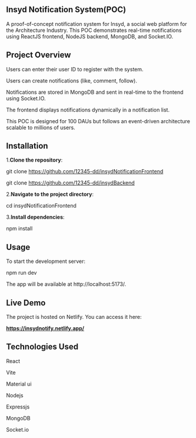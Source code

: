## **Insyd Notification System(POC)**

A proof-of-concept notification system for Insyd, a social web platform for the Architecture Industry. This POC demonstrates real-time notifications using ReactJS frontend, NodeJS backend, MongoDB, and Socket.IO.

## **Project Overview**

Users can enter their user ID to register with the system.

Users can create notifications (like, comment, follow).

Notifications are stored in MongoDB and sent in real-time to the frontend using Socket.IO.

The frontend displays notifications dynamically in a notification list.

This POC is designed for 100 DAUs but follows an event-driven architecture scalable to millions of users.


## **Installation**

1.**Clone the repository**:

  git clone https://github.com/12345-dd/insydNotificationFrontend

  git clone https://github.com/12345-dd/insydBackend

2.**Navigate to the project directory**:

  cd insydNotificationFrontend 

3.**Install dependencies**:

  npm install

## **Usage**

To start the development server:

npm run dev

The app will be available at http://localhost:5173/.

## **Live Demo**

The project is hosted on Netlify. You can access it here:

**https://insydnotify.netlify.app/**


## **Technologies Used**

React

Vite

Material ui

Nodejs

Expressjs

MongoDB

Socket.io
